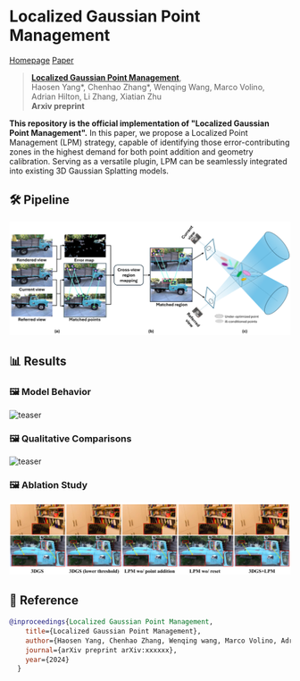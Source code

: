 # Localized Gaussian Point Management
[Homepage](https://surrey-uplab.github.io/research/LPM/) [Paper](https://surrey-uplab.github.io/research/LPM/)
> [**Localized Gaussian Point Management**](https://surrey-uplab.github.io/research/LPM/),            
> Haosen Yang*, Chenhao Zhang*, Wenqing Wang, Marco Volino,  Adrian Hilton, Li Zhang, Xiatian Zhu  
> **Arxiv preprint**

**This repository is the official implementation of "Localized Gaussian Point Management".** In this paper, we propose a Localized Point Management (LPM) strategy, capable of identifying those error-contributing zones in the highest demand for both point addition and geometry calibration.  Serving as a versatile plugin, LPM can be seamlessly integrated into existing 3D Gaussian Splatting models.

## 🛠️ Pipeline

![teaser](assets/framework.png)

## 📊 Results

### 🖼️ Model Behavior
![teaser](assets/model_behavior.png)


### 🖼️ Qualitative Comparisons

![teaser](assets/vis_3d.jpeg)

### 🖼️ Ablation Study

![teaser](assets/ablation_results.jpeg)


## 📜 Reference
```bibtex
@inproceedings{Localized Gaussian Point Management,
    title={Localized Gaussian Point Management},
    author={Haosen Yang, Chenhao Zhang, Wenqing wang, Marco Volino, Adrian Hilton, Li Zhang, Xiatian Zhu},
    journal={arXiv preprint arXiv:xxxxxx},
    year={2024}
  }
```
